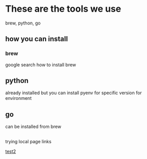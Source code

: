 # These are the tools we use
brew, python, go

## how you can install
### brew
google search how to install brew

## python
already installed but you can install pyenv for specific version for environment

## go
can be installed from brew

##
trying local page links

[test2](environments.md)